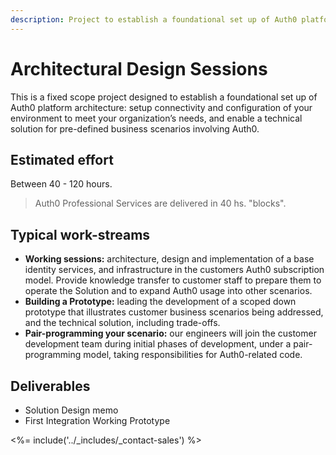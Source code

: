 ```yaml
---
description: Project to establish a foundational set up of Auth0 platform architecture.
---
```


# Architectural Design Sessions

This is a fixed scope project designed to establish a foundational set up of Auth0 platform architecture: setup connectivity and configuration of your environment to meet your organization’s needs, and enable a technical solution for pre-defined business scenarios involving Auth0.

## Estimated effort

Between 40 - 120 hours.

> Auth0 Professional Services are delivered in 40 hs. "blocks".

## Typical work-streams

* **Working sessions:** architecture, design and implementation of a base identity services, and infrastructure in the customers Auth0 subscription model. Provide knowledge transfer to customer staff to prepare them to operate the Solution and to expand Auth0 usage into other scenarios.
* **Building a Prototype:** leading the development of a scoped down prototype that illustrates customer business scenarios being addressed, and the technical solution, including trade-offs.
* **Pair-programming your scenario:** our engineers will join the customer development team during initial phases of development, under a pair-programming model, taking responsibilities for Auth0-related code.

## Deliverables

* Solution Design memo
* First Integration Working Prototype

<%= include('../_includes/_contact-sales') %>
